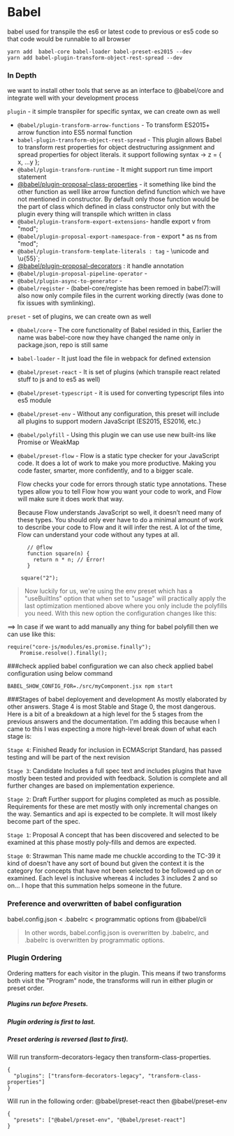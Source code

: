 
# Babel
 babel used for transpile the es6 or latest code to previous or es5 code so that code would be runnable to all browser 
```
yarn add  babel-core babel-loader babel-preset-es2015 --dev
yarn add babel-plugin-transform-object-rest-spread --dev
```
### In Depth
we want to install other tools that serve as an interface to @babel/core and integrate well with your development process

`plugin` - it simple transpiler for specific syntax, we can create own as well
 
 * `@babel/plugin-transform-arrow-functions` - To transform ES2015+ arrow function into ES5 normal function
 * `babel-plugin-transform-object-rest-spread` - This plugin allows Babel to transform rest properties for object destructuring assignment and spread properties for object literals. it support following syntax -> z = { x, ...y };
 * `@babel/plugin-transform-runtime` - It might support run time import statement
 * [@babel/plugin-proposal-class-properties](https://medium.com/@jacobworrel/babels-transform-class-properties-plugin-how-it-works-and-what-it-means-for-your-react-apps-6983539ffc22) - it something like bind the other function as well like arrow function defind function which we have not mentioned in constructor. By default only those function would be the part of class which defined in class constructor only but with the plugin every thing will transpile which written in class
 * `@babel/plugin-transform-export-extensions`- handle export v from "mod";
 * `@babel/plugin-proposal-export-namespace-from` - export * as ns from "mod";
 * `@babel/plugin-transform-template-literals : tag` - \unicode and \u{55}`; 
 * [@babel/plugin-proposal-decorators](https://babeljs.io/docs/en/babel-plugin-proposal-decorators.html) : it handle annotation
 * `@babel/plugin-proposal-pipeline-operator` - 
 * `@babel/plugin-async-to-generator` - 
 * `@babel/register` - (babel-core/registe has been remoed in babel7):will also now only compile files in the current working directly (was done to fix issues with symlinking).
 
`preset` - set of plugins, we can create own as well

* `@babel/core` - The core functionality of Babel resided in this, Earlier the name was babel-core now they have changed the name only in package.json, repo is still same 
* `babel-loader` - It just load the file in webpack for defined extension
* `@babel/preset-react` - It is set of plugins (which transpile react related stuff to js and to es5 as well)
* `@babel/preset-typescript` - it is used for converting typescript files into es5 module
* `@babel/preset-env` - Without any configuration, this preset will include all plugins to support modern JavaScript (ES2015, ES2016, etc.)
* `@babel/polyfill` - Using this plugin we can use use new built-ins like Promise or WeakMap
* `@babel/preset-flow` - Flow is a static type checker for your JavaScript code. It does a lot of work to make you more productive. Making you code faster, smarter, more confidently, and to a bigger scale.
                         
   Flow checks your code for errors through static type annotations. These types allow you to tell Flow how you want your code to work, and Flow will make sure it does work that way.
                         
   Because Flow understands JavaScript so well, it doesn’t need many of these types. You should only ever have to do a minimal amount of work to describe your code to Flow and it will infer the rest. A lot of the time, Flow can understand your code without any types at all.
   ```
      // @flow
      function square(n) {
        return n * n; // Error!
      }
  
    square("2");
  ```


> Now luckily for us, we're using the env preset which has a "useBuiltIns" option that when set to "usage" will practically apply the last optimization mentioned above where you only include the polyfills you need. With this new option the configuration changes like this:

==> In case if we want to add manually any thing for babel polyfill then we can use like this:
                  
```
require("core-js/modules/es.promise.finally"); 
    Promise.resolve().finally(); 
``` 

###check applied babel configuration
we can also check applied babel configuration using below command
```
BABEL_SHOW_CONFIG_FOR=./src/myComponent.jsx npm start
```

###Stages of babel deployement and development
As mostly elaborated by other answers. Stage 4 is most Stable and Stage 0, the most dangerous. Here is a bit of a breakdown at a high level for the 5 stages from the previous answers and the documentation. I'm adding this because when I came to this I was expecting a more high-level break down of what each stage is:

`Stage 4`: Finished
Ready for inclusion in ECMAScript Standard, has passed testing and will be part of the next revision

`Stage 3`: Candidate
Includes a full spec text and includes plugins that have mostly been tested and provided with feedback. Solution is complete and all further changes are based on implementation experience.

`Stage 2`: Draft
Further support for plugins completed as much as possible. Requirements for these are met mostly with only incremental changes on the way. Semantics and api is expected to be complete. It will most likely become part of the spec.

`Stage 1`: Proposal A concept that has been discovered and selected to be examined at this phase mostly poly-fills and demos are expected.

`Stage 0`: Strawman This name made me chuckle according to the TC-39 it kind of doesn't have any sort of bound but given the context it is the category for concepts that have not been selected to be followed up on or examined.
Each level is inclusive whereas 4 includes 3 includes 2 and so on... I hope that this summation helps someone in the future.


### Preference and overwritten of babel configuration
babel.config.json < .babelrc < programmatic options from @babel/cli
> In other words, babel.config.json is overwritten by .babelrc, and .babelrc is overwritten by programmatic options.
 
### Plugin Ordering
Ordering matters for each visitor in the plugin.
This means if two transforms both visit the "Program" node, the transforms will run in either plugin or preset order.
##### Plugins run before Presets.
##### Plugin ordering is first to last.
##### Preset ordering is reversed (last to first).

Will run transform-decorators-legacy then transform-class-properties.
```
{
  "plugins": ["transform-decorators-legacy", "transform-class-properties"]
}
```

Will run in the following order: @babel/preset-react then @babel/preset-env
```
{
  "presets": ["@babel/preset-env", "@babel/preset-react"]
}
```








